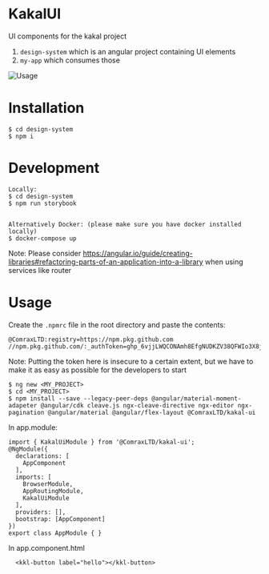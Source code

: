 # KakalUI
UI components for the kakal project

1. `design-system` which is an angular project containing UI elements
2. `my-app` which consumes those

![Usage](https://github.com/ComraxLTD/kakal-ui/blob/feat/design-lib/KakalUI.gif)

# Installation
```
$ cd design-system
$ npm i
```

# Development

```
Locally:
$ cd design-system
$ npm run storybook


Alternatively Docker: (please make sure you have docker installed locally)
$ docker-compose up
```

Note: Please consider https://angular.io/guide/creating-libraries#refactoring-parts-of-an-application-into-a-library when using services like router

# Usage

Create the `.npmrc` file in the root directory and paste the contents:
```
@ComraxLTD:registry=https://npm.pkg.github.com
//npm.pkg.github.com/:_authToken=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
```

Note: Putting the token here is insecure to a certain extent, but we have to make it as easy as possible for the developers to start

```
$ ng new <MY_PROJECT>
$ cd <MY_PROJECT>
$ npm install --save --legacy-peer-deps @angular/material-moment-adapeter @angular/cdk cleave.js ngx-cleave-directive ngx-editor ngx-pagination @angular/material @angular/flex-layout @ComraxLTD/kakal-ui
```

In app.module:

```
import { KakalUiModule } from '@ComraxLTD/kakal-ui';
@NgModule({
  declarations: [
    AppComponent
  ],
  imports: [
    BrowserModule,
    AppRoutingModule,
    KakalUiModule
  ],
  providers: [],
  bootstrap: [AppComponent]
})
export class AppModule { }
```

In app.component.html

```
  <kkl-button label="hello"></kkl-button>
```
